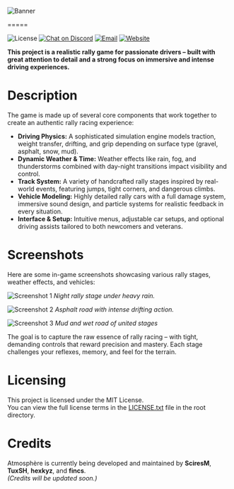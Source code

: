 ![Banner](https://assets.onecompiler.app/432jwxm7x/43h9k246n/InShot_20250509_223322318.jpg)

=====

![License](https://img.shields.io/badge/License-MIT-green.svg)
[![Chat on Discord](https://img.shields.io/badge/Discord-5865f2?logo=discord&logoColor=white)](https://discord.gg/9YKC3e2s4N)
[![Email](https://img.shields.io/badge/Email-support@timexostudios.wuaze.com-blue?logo=gmail&logoColor=white)](mailto:support@timexostudios.wuaze.com)
[![Website](https://img.shields.io/badge/Website-timexostudios.wuaze.com-black?logo=firefox-browser&logoColor=white)](https://timexostudios.wuaze.com)

**This project is a realistic rally game for passionate drivers – built with great attention to detail and a strong focus on immersive and intense driving experiences.**

Description
=====

The game is made up of several core components that work together to create an authentic rally racing experience:

* **Driving Physics:** A sophisticated simulation engine models traction, weight transfer, drifting, and grip depending on surface type (gravel, asphalt, snow, mud).
* **Dynamic Weather & Time:** Weather effects like rain, fog, and thunderstorms combined with day-night transitions impact visibility and control.
* **Track System:** A variety of handcrafted rally stages inspired by real-world events, featuring jumps, tight corners, and dangerous climbs.
* **Vehicle Modeling:** Highly detailed rally cars with a full damage system, immersive sound design, and particle systems for realistic feedback in every situation.
* **Interface & Setup:** Intuitive menus, adjustable car setups, and optional driving assists tailored to both newcomers and veterans.

Screenshots
=====

Here are some in-game screenshots showcasing various rally stages, weather effects, and vehicles:

![Screenshot 1](https://assets.onecompiler.app/432jwxm7x/43ke2nmjg/Screenshot%202025-05-31%20231822.png)
*Night rally stage under heavy rain.*

![Screenshot 2](https://assets.onecompiler.app/432jwxm7x/43ke2nmjg/Screenshot%202025-05-31%20231630.png)
*Asphalt road with intense drifting action.*

![Screenshot 3](https://assets.onecompiler.app/432jwxm7x/43ke2nmjg/Screenshot%202025-05-31%20231255.png)
*Mud and wet road of united stages*

<!-- Replace the above "LINK_TO_IMAGE_X" with your actual image URLs. -->

The goal is to capture the raw essence of rally racing – with tight, demanding controls that reward precision and mastery. Each stage challenges your reflexes, memory, and feel for the terrain.

Licensing
=====

This project is licensed under the MIT License.  
You can view the full license terms in the [LICENSE.txt](LICENSE.txt) file in the root directory.

Credits
=====

Atmosphère is currently being developed and maintained by __SciresM__, __TuxSH__, __hexkyz__, and __fincs__.<br>
*(Credits will be updated soon.)*
